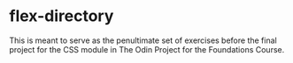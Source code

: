 # flex-directory
This is meant to serve as the penultimate set of exercises before the final project for the CSS module in The Odin Project for the Foundations Course.
